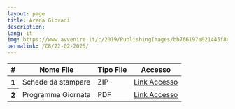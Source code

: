 ```yaml
---
layout: page
title: Arena Giovani
description:
lang: it
img: https://www.avvenire.it/c/2019/PublishingImages/bb766197e021445f8e567592bdf16fc1/oratorio.jpg?width=1024
permalink: /C8/22-02-2025/
---
```


<table class="table">
  <thead>
    <tr>
      <th scope="col">#</th>
      <th scope="col">Nome File</th>
      <th scope="col">Tipo File</th>
      <th scope="col">Accesso</th>
    </tr>
  </thead>
  <tbody>
    <tr>
      <th scope="row">1</th>
      <td>Schede da stampare </td>
      <td>ZIP </td>
      <td><a href="/assets/1.zip">Link Accesso</a></td>
    </tr>
    <tr>
      <th scope="row">2</th>
      <td>Programma Giornata</td>
      <td>PDF </td>
      <td><a href="/assets/programma_oratorio_22_02_2025.pdf">Link Accesso</a></td>
    </tr>
  </tbody>
</table>
